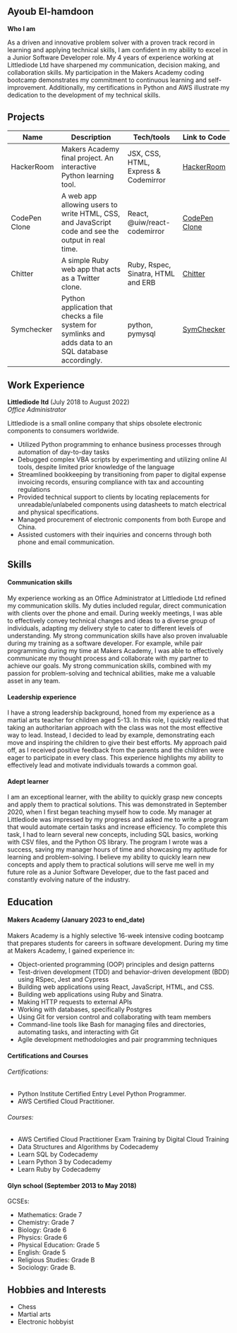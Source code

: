 ## Ayoub El-hamdoon


**Who I am**

As a driven and innovative problem solver with a proven track record in learning and applying technical skills, I am confident in my ability to excel in a Junior Software Developer role. My 4 years of experience working at Littlediode Ltd have sharpened my communication, decision making, and collaboration skills. My participation in the Makers Academy coding bootcamp demonstrates my commitment to continuous learning and self-improvement. Additionally, my certifications in Python and AWS illustrate my dedication to the development of my technical skills. 

## Projects

| Name                         | Description       | Tech/tools        | Link to Code |
| ---------------------------- | ----------------- | ----------------- | --------------- |
|HackerRoom| Makers Academy final project. An interactive Python learning tool. | JSX, CSS, HTML, Express & Codemirror| [HackerRoom](https://github.com/samuelbadru/HackerRoom)
|CodePen Clone | A web app allowing users to write HTML, CSS, and JavaScript code and see the output in real time. | React, @uiw/react-codemirror | [CodePen Clone](https://github.com/aze5/codepen-clone)
|Chitter | A simple Ruby web app that acts as a Twitter clone.| Ruby, Rspec, Sinatra, HTML and ERB | [Chitter](https://github.com/aze5/chitter-challenge)
| Symchecker | Python application that checks a file system for symlinks and adds data to an SQL database accordingly. | python, pymysql | [SymChecker](https://github.com/aze5/symchecker)

## Work Experience

**Littlediode ltd** (July 2018 to August 2022)  
_Office Administrator_

Littlediode is a small online company that ships obsolete electronic components to
consumers worldwide.
- Utilized Python programming to enhance business processes through automation of day-to-day tasks
- Debugged complex VBA scripts by experimenting and utilizing online AI tools, despite limited prior knowledge of the language
- Streamlined bookkeeping by transitioning from paper to digital expense invoicing records, ensuring compliance with tax and accounting regulations
- Provided technical support to clients by locating replacements for unreadable/unlabeled components using datasheets to match electrical and physical specifications.
- Managed procurement of electronic components from both Europe and China.
- Assisted customers with their inquiries and concerns through both phone and email communication.

## Skills

#### Communication skills

 My experience working as an Office Administrator at Littlediode Ltd refined my communication skills. My duties included regular, direct communication with clients over the phone and email. During weekly meetings, I was able to effectively convey technical changes and ideas to a diverse group of individuals, adapting my delivery style to cater to different levels of understanding. My strong communication skills have also proven invaluable during my training as a software developer. For example, while pair programming during my time at Makers Academy, I was able to effectively communicate my thought process and collaborate with my partner to achieve our goals. My strong communication skills, combined with my passion for problem-solving and technical abilities, make me a valuable asset in any team.

#### Leadership experience

I have a strong leadership background, honed from my experience as a martial arts teacher for children aged 5-13. In this role, I quickly realized that taking an authoritarian approach with the class was not the most effective way to lead. Instead, I decided to lead by example, demonstrating each move and inspiring the children to give their best efforts. My approach paid off, as I received positive feedback from the parents and the children were eager to participate in every class. This experience highlights my ability to effectively lead and motivate individuals towards a common goal.

#### Adept learner

I am an exceptional learner, with the ability to quickly grasp new concepts and apply them to practical solutions. This was demonstrated in September 2020, when I first began teaching myself how to code. My manager at Littlediode was impressed by my progress and asked me to write a program that would automate certain tasks and increase efficiency. To complete this task, I had to learn several new concepts, including SQL basics, working with CSV files, and the Python OS library. The program I wrote was a success, saving my manager hours of time and showcasing my aptitude for learning and problem-solving. I believe my ability to quickly learn new concepts and apply them to practical solutions will serve me well in my future role as a Junior Software Developer, due to the fast paced and constantly evolving nature of the industry.

## Education

#### Makers Academy (January 2023 to end_date)

Makers Academy is a highly selective 16-week intensive coding bootcamp that prepares students for careers in software development. During my time at Makers Academy, I gained experience in:

- Object-oriented programming (OOP) principles and design patterns
- Test-driven development (TDD) and behavior-driven development (BDD) using RSpec, Jest and Cypress
- Building web applications using React, JavaScript, HTML, and CSS. 
- Building web applications using Ruby and Sinatra.
- Making HTTP requests to external APIs 
- Working with databases, specifically Postgres
- Using Git for version control and collaborating with team members
- Command-line tools like Bash for managing files and directories, automating tasks, and interacting with Git
- Agile development methodologies and pair programming techniques


#### Certifications and Courses

###### Certifications:

- Python Institute Certified Entry Level Python Programmer.
- AWS Certified Cloud Practitioner.

###### Courses:

- AWS Certified Cloud Practitioner Exam Training by Digital Cloud Training
- Data Structures and Algorithms by Codecademy
- Learn SQL by Codecademy
- Learn Python 3 by Codecademy
- Learn Ruby by Codecademy


#### Glyn school (September 2013 to May 2018)

GCSEs:

- Mathematics: Grade 7
- Chemistry: Grade 7 
- Biology: Grade 6
- Physics: Grade 6
- Physical Education: Grade 5
- English: Grade 5
- Religious Studies: Grade B
- Sociology: Grade B.


## Hobbies and Interests

- Chess 
- Martial arts
- Electronic hobbyist


